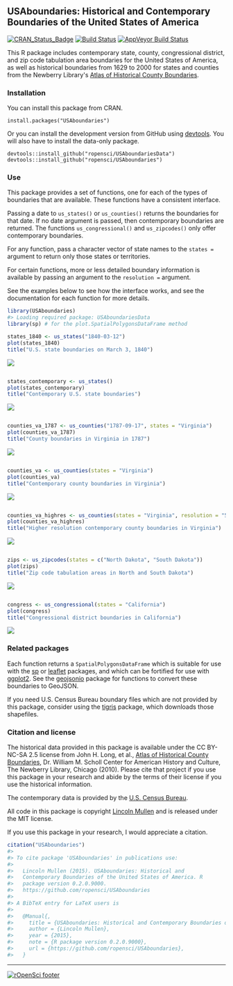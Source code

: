<!-- README.md is generated from README.Rmd. Please edit that file -->
USAboundaries: Historical and Contemporary Boundaries of the United States of America
-------------------------------------------------------------------------------------

[![CRAN\_Status\_Badge](http://www.r-pkg.org/badges/version/USAboundaries)](http://cran.r-project.org/package=USAboundaries) [![Build Status](https://travis-ci.org/ropensci/USAboundaries.png?branch=master)](https://travis-ci.org/ropensci/USAboundaries) [![AppVeyor Build Status](https://ci.appveyor.com/api/projects/status/github/ropensci/USAboundaries?branch=master)](https://ci.appveyor.com/project/ropensci/USAboundaries)

This R package includes contemporary state, county, congressional district, and zip code tabulation area boundaries for the United States of America, as well as historical boundaries from 1629 to 2000 for states and counties from the Newberry Library's [Atlas of Historical County Boundaries](http://publications.newberry.org/ahcbp/).

### Installation

You can install this package from CRAN.

    install.packages("USAboundaries")

Or you can install the development version from GitHub using [devtools](https://github.com/hadley/devtools). You will also have to install the data-only package.

    devtools::install_github("ropensci/USAboundariesData")
    devtools::install_github("ropensci/USAboundaries")

### Use

This package provides a set of functions, one for each of the types of boundaries that are available. These functions have a consistent interface.

Passing a date to `us_states()` or `us_counties()` returns the boundaries for that date. If no date argument is passed, then contemporary boundaries are returned. The functions `us_congressional()` and `us_zipcodes()` only offer contemporary boundaries.

For any function, pass a character vector of state names to the `states =` argument to return only those states or territories.

For certain functions, more or less detailed boundary information is available by passing an argument to the `resolution =` argument.

See the examples below to see how the interface works, and see the documentation for each function for more details.

``` r
library(USAboundaries) 
#> Loading required package: USAboundariesData
library(sp) # for the plot.SpatialPolygonsDataFrame method

states_1840 <- us_states("1840-03-12")
plot(states_1840)
title("U.S. state boundaries on March 3, 1840")
```

![](README-unnamed-chunk-2-1.png)

``` r

states_contemporary <- us_states()
plot(states_contemporary)
title("Contemporary U.S. state boundaries")
```

![](README-unnamed-chunk-2-2.png)

``` r

counties_va_1787 <- us_counties("1787-09-17", states = "Virginia")
plot(counties_va_1787)
title("County boundaries in Virginia in 1787")
```

![](README-unnamed-chunk-2-3.png)

``` r

counties_va <- us_counties(states = "Virginia")
plot(counties_va)
title("Contemporary county boundaries in Virginia")
```

![](README-unnamed-chunk-2-4.png)

``` r

counties_va_highres <- us_counties(states = "Virginia", resolution = "500k")
plot(counties_va_highres)
title("Higher resolution contemporary county boundaries in Virginia")
```

![](README-unnamed-chunk-2-5.png)

``` r

zips <- us_zipcodes(states = c("North Dakota", "South Dakota"))
plot(zips)
title("Zip code tabulation areas in North and South Dakota")
```

![](README-unnamed-chunk-2-6.png)

``` r

congress <- us_congressional(states = "California")
plot(congress)
title("Congressional district boundaries in California")
```

![](README-unnamed-chunk-2-7.png)

### Related packages

Each function returns a `SpatialPolygonsDataFrame` which is suitable for use with the [sp](http://cran.rstudio.org/web/packages/sp/) or [leaflet](http://cran.rstudio.org/web/packages/leaflet/) packages, and which can be fortified for use with [ggplot2](http://cran.rstudio.org/web/packages/ggplot2/). See the [geojsonio](http://cran.rstudio.org/web/packages/geojsonio/) package for functions to convert these boundaries to GeoJSON.

If you need U.S. Census Bureau boundary files which are not provided by this package, consider using the [tigris](https://github.com/walkerke/tigris) package, which downloads those shapefiles.

### Citation and license

The historical data provided in this package is available under the CC BY-NC-SA 2.5 license from John H. Long, et al., [Atlas of Historical County Boundaries](http://publications.newberry.org/ahcbp/), Dr. William M. Scholl Center for American History and Culture, The Newberry Library, Chicago (2010). Please cite that project if you use this package in your research and abide by the terms of their license if you use the historical information.

The contemporary data is provided by the [U.S. Census Bureau](https://www.census.gov/geo/maps-data/).

All code in this package is copyright [Lincoln Mullen](http://lincolnmullen.com) and is released under the MIT license.

If you use this package in your research, I would appreciate a citation.

``` r
citation("USAboundaries")
#> 
#> To cite package 'USAboundaries' in publications use:
#> 
#>   Lincoln Mullen (2015). USAboundaries: Historical and
#>   Contemporary Boundaries of the United States of America. R
#>   package version 0.2.0.9000.
#>   https://github.com/ropensci/USAboundaries
#> 
#> A BibTeX entry for LaTeX users is
#> 
#>   @Manual{,
#>     title = {USAboundaries: Historical and Contemporary Boundaries of the United States of America},
#>     author = {Lincoln Mullen},
#>     year = {2015},
#>     note = {R package version 0.2.0.9000},
#>     url = {https://github.com/ropensci/USAboundaries},
#>   }
```

------------------------------------------------------------------------

[![rOpenSci footer](http://ropensci.org/public_images/github_footer.png)](http://ropensci.org)
